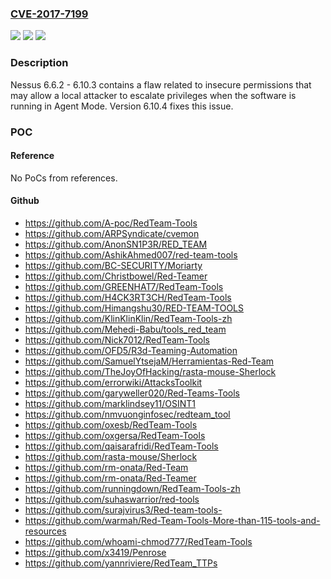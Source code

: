 ### [CVE-2017-7199](https://cve.mitre.org/cgi-bin/cvename.cgi?name=CVE-2017-7199)
![](https://img.shields.io/static/v1?label=Product&message=n%2Fa&color=blue)
![](https://img.shields.io/static/v1?label=Version&message=n%2Fa&color=blue)
![](https://img.shields.io/static/v1?label=Vulnerability&message=n%2Fa&color=brighgreen)

### Description

Nessus 6.6.2 - 6.10.3 contains a flaw related to insecure permissions that may allow a local attacker to escalate privileges when the software is running in Agent Mode. Version 6.10.4 fixes this issue.

### POC

#### Reference
No PoCs from references.

#### Github
- https://github.com/A-poc/RedTeam-Tools
- https://github.com/ARPSyndicate/cvemon
- https://github.com/AnonSN1P3R/RED_TEAM
- https://github.com/AshikAhmed007/red-team-tools
- https://github.com/BC-SECURITY/Moriarty
- https://github.com/Christbowel/Red-Teamer
- https://github.com/GREENHAT7/RedTeam-Tools
- https://github.com/H4CK3RT3CH/RedTeam-Tools
- https://github.com/Himangshu30/RED-TEAM-TOOLS
- https://github.com/KlinKlinKlin/RedTeam-Tools-zh
- https://github.com/Mehedi-Babu/tools_red_team
- https://github.com/Nick7012/RedTeam-Tools
- https://github.com/OFD5/R3d-Teaming-Automation
- https://github.com/SamuelYtsejaM/Herramientas-Red-Team
- https://github.com/TheJoyOfHacking/rasta-mouse-Sherlock
- https://github.com/errorwiki/AttacksToolkit
- https://github.com/garyweller020/Red-Teams-Tools
- https://github.com/marklindsey11/OSINT1
- https://github.com/nmvuonginfosec/redteam_tool
- https://github.com/oxesb/RedTeam-Tools
- https://github.com/oxgersa/RedTeam-Tools
- https://github.com/qaisarafridi/RedTeam-Tools
- https://github.com/rasta-mouse/Sherlock
- https://github.com/rm-onata/Red-Team
- https://github.com/rm-onata/Red-Teamer
- https://github.com/runningdown/RedTeam-Tools-zh
- https://github.com/suhaswarrior/red-tools
- https://github.com/surajvirus3/Red-team-tools-
- https://github.com/warmah/Red-Team-Tools-More-than-115-tools-and-resources
- https://github.com/whoami-chmod777/RedTeam-Tools
- https://github.com/x3419/Penrose
- https://github.com/yannriviere/RedTeam_TTPs

